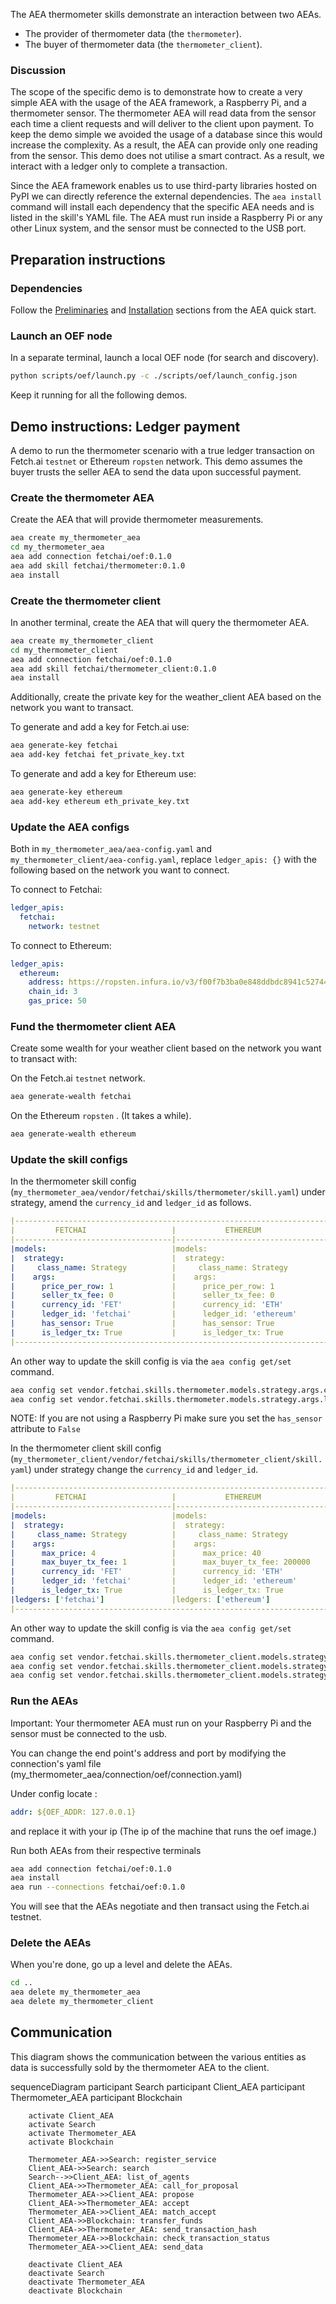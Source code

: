 The AEA thermometer skills demonstrate an interaction between two AEAs.

* The provider of thermometer data (the `thermometer`).
* The buyer of thermometer data (the `thermometer_client`).

### Discussion

The scope of the specific demo is to demonstrate how to create a very simple AEA with the usage of the AEA framework, a Raspberry Pi, and a thermometer sensor. The thermometer AEA
will read data from the sensor each time a client requests and will deliver to the client upon payment. To keep the demo simple we avoided the usage of a database since this would increase the complexity. As a result, the AEA can provide only one reading from the sensor.
This demo does not utilise a smart contract. As a result, we interact with a ledger only to complete a transaction.

Since the AEA framework enables us to use third-party libraries hosted on PyPI we can directly reference the external dependencies.
The `aea install` command will install each dependency that the specific AEA needs and is listed in the skill's YAML file. 
The AEA must run inside a Raspberry Pi or any other Linux system, and the sensor must be connected to the USB port.

## Preparation instructions
 
### Dependencies

Follow the <a href="../quickstart/#preliminaries">Preliminaries</a> and <a href="../quickstart/#installation">Installation</a> sections from the AEA quick start.

### Launch an OEF node
In a separate terminal, launch a local OEF node (for search and discovery).
``` bash
python scripts/oef/launch.py -c ./scripts/oef/launch_config.json
```

Keep it running for all the following demos.

## Demo instructions: Ledger payment

A demo to run the thermometer scenario with a true ledger transaction on Fetch.ai `testnet` or Ethereum `ropsten` network. This demo assumes the buyer
trusts the seller AEA to send the data upon successful payment.

### Create the thermometer AEA

Create the AEA that will provide thermometer measurements.

``` bash
aea create my_thermometer_aea
cd my_thermometer_aea
aea add connection fetchai/oef:0.1.0
aea add skill fetchai/thermometer:0.1.0
aea install
```

### Create the thermometer client

In another terminal, create the AEA that will query the thermometer AEA.

``` bash
aea create my_thermometer_client
cd my_thermometer_client
aea add connection fetchai/oef:0.1.0
aea add skill fetchai/thermometer_client:0.1.0
aea install
```

Additionally, create the private key for the weather_client AEA based on the network you want to transact.

To generate and add a key for Fetch.ai use:
```bash
aea generate-key fetchai
aea add-key fetchai fet_private_key.txt
```

To generate and add a key for Ethereum use:
```bash
aea generate-key ethereum
aea add-key ethereum eth_private_key.txt
```

### Update the AEA configs

Both in `my_thermometer_aea/aea-config.yaml` and
`my_thermometer_client/aea-config.yaml`, replace `ledger_apis: {}` with the following based on the network you want to connect.

To connect to Fetchai:
``` yaml
ledger_apis:
  fetchai:
    network: testnet
```

To connect to Ethereum:
```yaml
ledger_apis:
  ethereum:
    address: https://ropsten.infura.io/v3/f00f7b3ba0e848ddbdc8941c527447fe
    chain_id: 3
    gas_price: 50
```

### Fund the thermometer client AEA

Create some wealth for your weather client based on the network you want to transact with: 

On the Fetch.ai `testnet` network.
``` bash
aea generate-wealth fetchai
```

On the Ethereum `ropsten` . (It takes a while).
``` bash
aea generate-wealth ethereum
```

### Update the skill configs

In the thermometer skill config (`my_thermometer_aea/vendor/fetchai/skills/thermometer/skill.yaml`) under strategy, amend the `currency_id` and `ledger_id` as follows.

``` yaml
|----------------------------------------------------------------------|
|         FETCHAI                   |           ETHEREUM               |
|-----------------------------------|----------------------------------|
|models:                            |models:                           |              
|  strategy:                        |  strategy:                       |
|     class_name: Strategy          |     class_name: Strategy         |
|    args:                          |    args:                         |
|      price_per_row: 1             |      price_per_row: 1            |
|      seller_tx_fee: 0             |      seller_tx_fee: 0            |
|      currency_id: 'FET'           |      currency_id: 'ETH'          |
|      ledger_id: 'fetchai'         |      ledger_id: 'ethereum'       |
|      has_sensor: True             |      has_sensor: True            |
|      is_ledger_tx: True           |      is_ledger_tx: True          |
|----------------------------------------------------------------------| 
```

An other way to update the skill config is via the `aea config get/set` command.
``` bash
aea config set vendor.fetchai.skills.thermometer.models.strategy.args.currency_id ETH
aea config set vendor.fetchai.skills.thermometer.models.strategy.args.ledger_id ethereum
```

NOTE: If you are not using a Raspberry Pi make sure you set the `has_sensor` attribute to `False`

In the thermometer client skill config (`my_thermometer_client/vendor/fetchai/skills/thermometer_client/skill.yaml`) under strategy change the `currency_id` and `ledger_id`.

``` yaml
|----------------------------------------------------------------------|
|         FETCHAI                   |           ETHEREUM               |
|-----------------------------------|----------------------------------|
|models:                            |models:                           |              
|  strategy:                        |  strategy:                       |
|     class_name: Strategy          |     class_name: Strategy         |
|    args:                          |    args:                         |
|      max_price: 4                 |      max_price: 40               |
|      max_buyer_tx_fee: 1          |      max_buyer_tx_fee: 200000    |
|      currency_id: 'FET'           |      currency_id: 'ETH'          |
|      ledger_id: 'fetchai'         |      ledger_id: 'ethereum'       |
|      is_ledger_tx: True           |      is_ledger_tx: True          |
|ledgers: ['fetchai']               |ledgers: ['ethereum']             |
|----------------------------------------------------------------------| 
```

An other way to update the skill config is via the `aea config get/set` command.
``` bash
aea config set vendor.fetchai.skills.thermometer_client.models.strategy.args.max_buyer_tx_fee 10000 --type int
aea config set vendor.fetchai.skills.thermometer_client.models.strategy.args.currency_id ETH
aea config set vendor.fetchai.skills.thermometer_client.models.strategy.args.ledger_id ethereum
```

### Run the AEAs

Important: Your thermometer AEA must run on your Raspberry Pi and the sensor must be connected to the usb.

You can change the end point's address and port by modifying the connection's yaml file (my_thermometer_aea/connection/oef/connection.yaml)

Under config locate :

``` yaml
addr: ${OEF_ADDR: 127.0.0.1}
```
 and replace it with your ip (The ip of the machine that runs the oef image.)

Run both AEAs from their respective terminals

```bash 
aea add connection fetchai/oef:0.1.0
aea install
aea run --connections fetchai/oef:0.1.0
```
You will see that the AEAs negotiate and then transact using the Fetch.ai testnet.

### Delete the AEAs
When you're done, go up a level and delete the AEAs.
```bash 
cd ..
aea delete my_thermometer_aea
aea delete my_thermometer_client
```

## Communication
This diagram shows the communication between the various entities as data is successfully sold by the thermometer AEA to the client. 

<div class="mermaid">
    sequenceDiagram
        participant Search
        participant Client_AEA
        participant Thermometer_AEA
        participant Blockchain
    
        activate Client_AEA
        activate Search
        activate Thermometer_AEA
        activate Blockchain
        
        Thermometer_AEA->>Search: register_service
        Client_AEA->>Search: search
        Search-->>Client_AEA: list_of_agents
        Client_AEA->>Thermometer_AEA: call_for_proposal
        Thermometer_AEA->>Client_AEA: propose
        Client_AEA->>Thermometer_AEA: accept
        Thermometer_AEA->>Client_AEA: match_accept
        Client_AEA->>Blockchain: transfer_funds
        Client_AEA->>Thermometer_AEA: send_transaction_hash
        Thermometer_AEA->>Blockchain: check_transaction_status
        Thermometer_AEA->>Client_AEA: send_data
        
        deactivate Client_AEA
        deactivate Search
        deactivate Thermometer_AEA
        deactivate Blockchain
       
</div>
